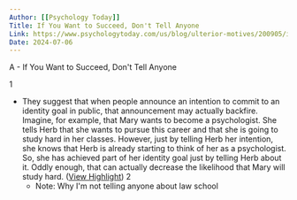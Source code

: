 ```yaml
---
Author: [[Psychology Today]]
Title: If You Want to Succeed, Don't Tell Anyone
Link: https://www.psychologytoday.com/us/blog/ulterior-motives/200905/if-you-want-to-succeed-dont-tell-anyone
Date: 2024-07-06
---
```

A - If You Want to Succeed, Don't Tell Anyone

1
- They suggest that when people announce an intention to commit to an identity goal in public, that announcement may actually backfire. Imagine, for example, that Mary wants to become a psychologist. She tells Herb that she wants to pursue this career and that she is going to study hard in her classes. However, just by telling Herb her intention, she knows that Herb is already starting to think of her as a psychologist. So, she has achieved part of her identity goal just by telling Herb about it. Oddly enough, that can actually decrease the likelihood that Mary will study hard. ([View Highlight](https://read.readwise.io/read/01hhqky096hm35z4krfww5q0kr))
2
    - Note: Why I'm not telling anyone about law school

